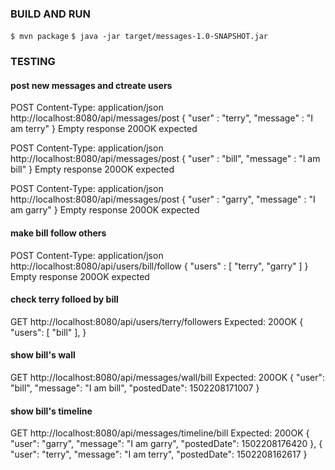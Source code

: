 
### BUILD AND RUN
`$ mvn package`
`$ java -jar target/messages-1.0-SNAPSHOT.jar`

### TESTING
#### post new messages and ctreate users
POST
Content-Type: application/json
http://localhost:8080/api/messages/post
{
	"user" : "terry",
    "message" : "I am terry"
}
Empty response 200OK expected

POST
Content-Type: application/json
http://localhost:8080/api/messages/post
{
	"user" : "bill",
    "message" : "I am bill"
}
Empty response 200OK expected

POST
Content-Type: application/json
http://localhost:8080/api/messages/post
{
	"user" : "garry",
    "message" : "I am garry"
}
Empty response 200OK expected


#### make bill follow others
POST
Content-Type: application/json
http://localhost:8080/api/users/bill/follow
{
	"users" : [ "terry", "garry" ]
}
Empty response 200OK expected

#### check terry folloed by bill
GET
http://localhost:8080/api/users/terry/followers
Expected:
200OK
{
"users": [
  "bill"
],
}

#### show bill's wall
GET
http://localhost:8080/api/messages/wall/bill
Expected:
200OK
{
"user": "bill",
"message": "I am bill",
"postedDate": 1502208171007
}

#### show bill's timeline
GET
http://localhost:8080/api/messages/timeline/bill
Expected:
200OK
{
"user": "garry",
"message": "I am garry",
"postedDate": 1502208176420
},
  {
"user": "terry",
"message": "I am terry",
"postedDate": 1502208162617
}

